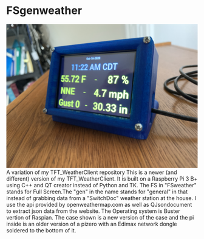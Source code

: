 # FSgenweather
![Client Photo](https://github.com/bonnette/FSgenweather/blob/main/IMG_3409.JPG)
<br>
A variation of my TFT_WeatherClient repository This is a newer (and different) version of my TFT_WeatherClient. It is built on a Raspberry Pi 3 B+ using C++ and QT creator instead of Python and TK. The FS in "FSweather" stands for Full Screen.The "gen" in the name stands for "general" in that instead of grabbing data from a "SwitchDoc" weather station at the house. I use the api provided by openweathermap.com as well as QJsondocument to extract json data from the website. The Operating system is Buster vertion of Raspian. The case shown is a new version of the case and the pi inside is an older version of a pizero with an Edimax network dongle soldered to the bottom of it.
